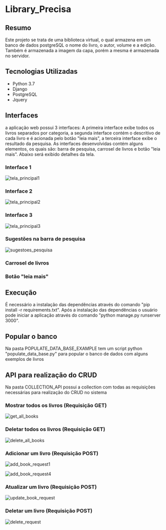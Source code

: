 # Library_Precisa

## Resumo

Este projeto se trata de uma biblioteca virtual, o qual armazena em um banco de dados postgreSQL o nome do livro, o autor, volume e a edição. Também é armazenada a imagem da capa, porém a mesma é armazenada no servidor.

## Tecnologias Utilizadas

<ul>
<li>Python 3.7</li>
<li>Django</li>
<li>PostgreSQL</li>
<li>Jquery</li>
  
</ul>  


## Interfaces

a aplicação web possui 3 interfaces: A primeira interface exibe todos os livros separados por categoria, a segunda interface contém o descritivo de cada livro e é acionada pelo botão "leia mais", a terceira interface exibe o resultado da pesquisa. As interfaces desenvolvidas contém alguns elementos, os quais são: barra de pesquisa, carrosel de livros e botão "leia mais". Abaixo será exibido detalhes da tela.

### Interface 1 

![tela_principal1](https://user-images.githubusercontent.com/40969977/96358016-01424500-10d9-11eb-994f-b8e386af6481.png)


### Interface 2 

![tela_principal2](https://user-images.githubusercontent.com/40969977/96358054-6ac25380-10d9-11eb-977c-6de714d50277.png)


### Interface 3 

![tela_principal3](https://user-images.githubusercontent.com/40969977/96358071-8af21280-10d9-11eb-9eb8-e2fd0b0af8ec.png)

### Sugestões na barra de pesquisa

![sugestoes_pesquisa](https://user-images.githubusercontent.com/40969977/96358082-abba6800-10d9-11eb-85e5-3cdabf92ae03.png)


### Carrosel de livros

### Botão "leia mais"

## Execução 

É necessário a instalação das dependências através do comando "pip install -r requirements.txt". Após a instalação das dependências o usuário pode iniciar a aplicação através do comando "python manage.py runserver 3000". 

## Popular o banco

Na pasta POPULATE_DATA_BASE_EXAMPLE tem um script python "populate_data_base.py" para popular o banco de dados com alguns exemplos de livros 

## API para realização do CRUD

Na pasta COLLECTION_API possui a collection com todas as requisições necessárias para realização do CRUD no sistema

### Mostrar todos os livros (Requisição GET)

![get_all_books](https://user-images.githubusercontent.com/40969977/96358105-d99fac80-10d9-11eb-935a-5d387d508db8.png)


### Deletar todos os livros (Requisição GET)

![delete_all_books](https://user-images.githubusercontent.com/40969977/96358117-fe941f80-10d9-11eb-9499-3685ed5e931f.png)

### Adicionar um livro (Requisição POST)

![add_book_request1](https://user-images.githubusercontent.com/40969977/96358126-19669400-10da-11eb-94d5-30da2a3fab43.png)

![add_book_request4](https://user-images.githubusercontent.com/40969977/96358132-2f745480-10da-11eb-968b-7f649d93cef8.png)

### Atualizar um livro (Requisição POST)

![update_book_request](https://user-images.githubusercontent.com/40969977/96358138-4450e800-10da-11eb-939b-3156d84a919e.png)

### Deletar um livro (Requisição POST)

![delete_request](https://user-images.githubusercontent.com/40969977/96358159-5e8ac600-10da-11eb-8e6e-b2feea397a7f.png)

